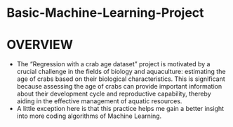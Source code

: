 # Basic-Machine-Learning-Project
# OVERVIEW
+ The “Regression with a crab age dataset” project is motivated by a crucial challenge in the fields of biology and aquaculture: estimating the age of crabs based on their biological characteristics. This is significant because assessing the age of crabs can provide important information about their development cycle and reproductive capability, thereby aiding in the effective management of aquatic resources.
+ A little exception here is that this practice helps me gain a better insight into more coding algorithms of Machine Learning.
